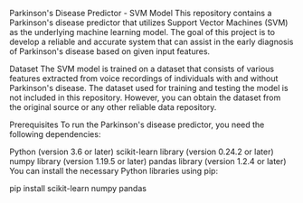 Parkinson's Disease Predictor - SVM Model
This repository contains a Parkinson's disease predictor that utilizes Support Vector Machines (SVM) as the underlying machine learning model. The goal of this project is to develop a reliable and accurate system that can assist in the early diagnosis of Parkinson's disease based on given input features.

Dataset
The SVM model is trained on a dataset that consists of various features extracted from voice recordings of individuals with and without Parkinson's disease. The dataset used for training and testing the model is not included in this repository. However, you can obtain the dataset from the original source or any other reliable data repository.

Prerequisites
To run the Parkinson's disease predictor, you need the following dependencies:

Python (version 3.6 or later)
scikit-learn library (version 0.24.2 or later)
numpy library (version 1.19.5 or later)
pandas library (version 1.2.4 or later)
You can install the necessary Python libraries using pip:

pip install scikit-learn numpy pandas
